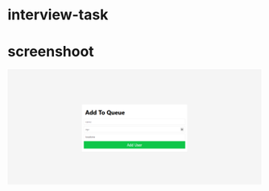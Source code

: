 # interview-task


# screenshoot

![ss](https://github.com/bharath619/interview-task/blob/main/Capture1.PNG)
